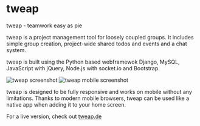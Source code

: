 tweap
=====

tweap - teamwork easy as pie

tweap is a project management tool for loosely coupled groups. It includes simple group creation, project-wide shared todos and events and a chat system.

tweap is built using the Python based webframewok Django, MySQL, JavaScript with jQuery, Node.js with socket.io and Bootstrap.

![tweap screenshot](https://github.com/easy-as-pie-labs/tweap/blob/master/tweap.png)
![tweap mobile screenshot](https://github.com/easy-as-pie-labs/tweap/blob/master/tweap_mobil.jpg)

tweap is designed to be fully responsive and works on mobile without any limitations. Thanks to modern mobile browsers, tweap can be used like a native app when adding it to your home screen.

For a live version, check out [tweap.de](http://tweap.de)